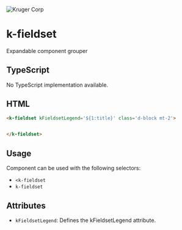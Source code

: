 ![Kruger Corp](https://img.shields.io/badge/Kruger_Corp_®-Copyright_2022-blue)

# k-fieldset

Expandable component grouper

## TypeScript

No TypeScript implementation available.

## HTML

```html
<k-fieldset kFieldsetLegend='${1:title}' class='d-block mt-2'>


</k-fieldset>
```

## Usage

Component can be used with the following selectors:

* `<k-fieldset`
* `k-fieldset`

## Attributes

* `kFieldsetLegend`: Defines the kFieldsetLegend attribute.

